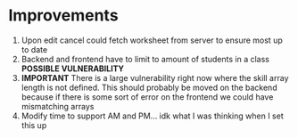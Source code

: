 # Improvements

1. Upon edit cancel could fetch worksheet from server to ensure most up to date
2. Backend and frontend have to limit to amount of students in a class **POSSIBLE VULNERABILITY**
3. **IMPORTANT** There is a large vulnerability right now where the skill array length is not defined. This should probably be moved on the backend because if there is some sort of error on the frontend we could have mismatching arrays
4. Modify time to support AM and PM... idk what I was thinking when I set this up
